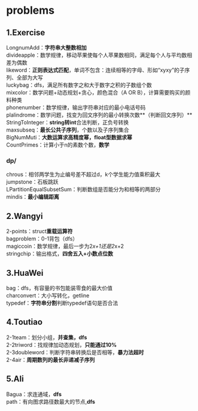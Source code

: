 # problems

## 1.Exercise  
  LongnumAdd：**字符串大整数相加**  
  divideapple：数学规律，移动苹果使每个人苹果数相同，满足每个人与平均数相差为偶数  
  likeword：**正则表达式匹配**，单词不包含：连续相等的字母、形如“xyxy”的子序列、全部为大写  
  luckybag：dfs，满足所有数字之和大于数字之积的子数组个数  
  mixcolor：数学问题+动态规划+贪心，颜色混合（A OR B），计算需要购买的颜料种类  
  phonenumber：数学规律，输出字符串对应的最小电话号码  
  plalindrome：数学问题，找变为回文序列的最小转换次数**（判断回文序列）**  
  StringToInteger：**string转int**合法判断，正负号转换  
  maxsubseq：**最长公共子序列**，个数以及子序列集合  
  BigNumMuti：**大数运算求高精度幂，float型数据求幂**  
  CountPrimes：计算小于n的素数个数，**数学**  

  
### dp/   
  chrous：相邻两学生为止编号差不超过d，k个学生能力值乘积最大  
  jumpstone：石板跳跃  
  LPartitionEqualSubsetSum：判断数组是否能分为和相等的两部分  
  mindis：**最小编辑距离**  
    
## 2.Wangyi  
  2-points：struct**重载运算符**  
  bagproblem：0-1背包（dfs）  
  magiccoin：数学规律，最后一步为2*x+1还是2*x+2  
  stringchip：输出格式，**四舍五入+小数点位数**  

## 3.HuaWei  
  bag：dfs，有容量的书包能装零食的最大价值  
  charconvert：大小写转化，getline  
  typedef：**字符串分割**判断typedef语句是否合法    

## 4.Toutiao
  2-1team：划分小组，**并查集，dfs**  
  2-2triword：找规律加动态规划，**只能通过10%**  
  2-3doubleword：判断字符串转换后是否相等，**暴力法超时**  
  2-4air：**周期数列的最长非递减子序列**  
## 5.Ali
  Bagua：求连通域，**dfs**  
  path：有向图求路径数最大的节点,**dfs**  
